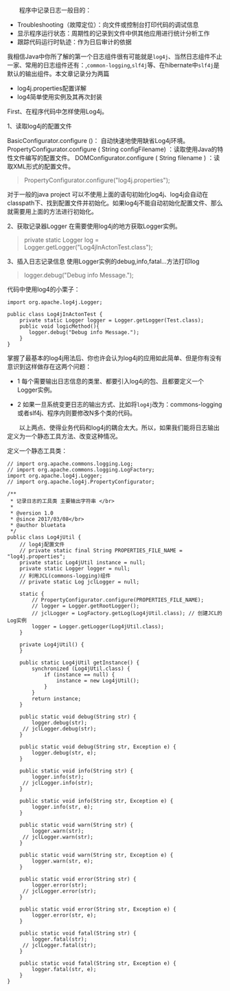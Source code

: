 　　程序中记录日志一般目的：
* Troubleshooting（故障定位）：向文件或控制台打印代码的调试信息
* 显示程序运行状态：周期性的记录到文件中供其他应用进行统计分析工作
* 跟踪代码运行时轨迹：作为日后审计的依据

我相信Java中你所了解的第一个日志组件很有可能就是`log4j`、当然日志组件不止一家、常用的日志组件还有：,`common-logging`,`slf4j`等、在hibernate中`slf4j`是默认的输出组件。本文章记录分为两篇

* log4j.properties配置详解
* log4简单使用实例及其再次封装

First、在程序代码中怎样使用Log4j。

1、读取log4j的配置文件

BasicConfigurator.configure ()： 自动快速地使用缺省Log4j环境。
PropertyConfigurator.configure ( String configFilename) ：读取使用Java的特性文件编写的配置文件。
DOMConfigurator.configure ( String filename ) ：读取XML形式的配置文件。

>PropertyConfigurator.configure("log4j.properties");

对于一般的java project 可以不使用上面的语句初始化log4j、log4j会自动在classpath下、找到配置文件并初始化。如果log4j不能自动初始化配置文件、那么就需要用上面的方法进行初始化。

2、获取记录器Logger
   在需要使用log4j的地方获取Logger实例。

 > private static Logger log = Logger.getLogger("Log4jInActonTest.class");

3、插入日志记录信息
   使用Logger实例的debug,info,fatal...方法打印log

> logger.debug("Debug info Message.");

代码中使用log4的小栗子：

    import org.apache.log4j.Logger;

    public class Log4jInActonTest {
        private static Logger logger = Logger.getLogger(Test.class);
        public void logicMethod(){
           logger.debug("Debug info Message.");
        }
    }

掌握了最基本的log4j用法后、你也许会认为log4j的应用如此简单、但是你有没有意识到这样做存在这两个问题：

 * 1 每个需要输出日志信息的类里、都要引入log4j的包、且都要定义一个Logger实例。

 * 2 如果一旦系统变更日志的输出方式、比如将`log4j`改为：commons-logging或者slf4j、程序内则要修改N多个类的代码。

　　以上两点、使得业务代码和log4j的耦合太大。所以，如果我们能将日志输出定义为一个静态工具方法、改变这种情况。

定义一个静态工具类：


    // import org.apache.commons.logging.Log;
    // import org.apache.commons.logging.LogFactory;
    import org.apache.log4j.Logger;
    // import org.apache.log4j.PropertyConfigurator;

    /**
     * 记录日志的工具类 主要输出字符串 </br>
     *
     * @version 1.0
     * @since 2017/03/08</br>
     * @author bluetata
     */
    public class Log4jUtil {
        // log4j配置文件
        // private static final String PROPERTIES_FILE_NAME = "log4j.properties";
        private static Log4jUtil instance = null;
        private static Logger logger = null;
        // 利用JCL(commons-logging)组件
        // private static Log jclLogger = null;

        static {
            // PropertyConfigurator.configure(PROPERTIES_FILE_NAME);
            // logger = Logger.getRootLogger();
            // jclLogger = LogFactory.getLog(Log4jUtil.class); // 创建JCL的Log实例
            logger = Logger.getLogger(Log4jUtil.class);
        }

        private Log4jUtil() {
        }

        public static Log4jUtil getInstance() {
            synchronized (Log4jUtil.class) {
                if (instance == null) {
                    instance = new Log4jUtil();
                }
            }
            return instance;
        }

        public static void debug(String str) {
            logger.debug(str);
         // jclLogger.debug(str);
        }

        public static void debug(String str, Exception e) {
            logger.debug(str, e);
        }

        public static void info(String str) {
            logger.info(str);
         // jclLogger.info(str);
        }

        public static void info(String str, Exception e) {
            logger.info(str, e);
        }

        public static void warn(String str) {
            logger.warn(str);
         // jclLogger.warn(str);
        }

        public static void warn(String str, Exception e) {
            logger.warn(str, e);
        }

        public static void error(String str) {
            logger.error(str);
         // jclLogger.error(str);
        }

        public static void error(String str, Exception e) {
            logger.error(str, e);
        }

        public static void fatal(String str) {
            logger.fatal(str);
         // jclLogger.fatal(str);
        }

        public static void fatal(String str, Exception e) {
            logger.fatal(str, e);
        }
    }
